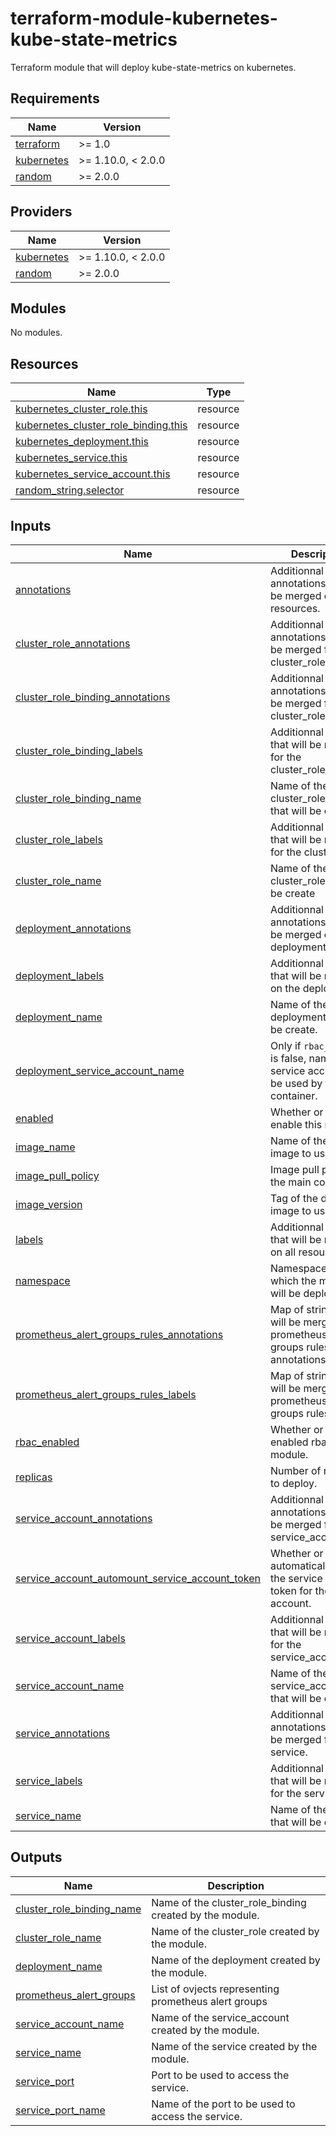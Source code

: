 # terraform-module-kubernetes-kube-state-metrics

Terraform module that will deploy kube-state-metrics on kubernetes.

<!-- BEGINNING OF PRE-COMMIT-TERRAFORM DOCS HOOK -->
## Requirements

| Name | Version |
|------|---------|
| <a name="requirement_terraform"></a> [terraform](#requirement\_terraform) | >= 1.0 |
| <a name="requirement_kubernetes"></a> [kubernetes](#requirement\_kubernetes) | >= 1.10.0, < 2.0.0 |
| <a name="requirement_random"></a> [random](#requirement\_random) | >= 2.0.0 |

## Providers

| Name | Version |
|------|---------|
| <a name="provider_kubernetes"></a> [kubernetes](#provider\_kubernetes) | >= 1.10.0, < 2.0.0 |
| <a name="provider_random"></a> [random](#provider\_random) | >= 2.0.0 |

## Modules

No modules.

## Resources

| Name | Type |
|------|------|
| [kubernetes_cluster_role.this](https://registry.terraform.io/providers/hashicorp/kubernetes/latest/docs/resources/cluster_role) | resource |
| [kubernetes_cluster_role_binding.this](https://registry.terraform.io/providers/hashicorp/kubernetes/latest/docs/resources/cluster_role_binding) | resource |
| [kubernetes_deployment.this](https://registry.terraform.io/providers/hashicorp/kubernetes/latest/docs/resources/deployment) | resource |
| [kubernetes_service.this](https://registry.terraform.io/providers/hashicorp/kubernetes/latest/docs/resources/service) | resource |
| [kubernetes_service_account.this](https://registry.terraform.io/providers/hashicorp/kubernetes/latest/docs/resources/service_account) | resource |
| [random_string.selector](https://registry.terraform.io/providers/hashicorp/random/latest/docs/resources/string) | resource |

## Inputs

| Name | Description | Type | Default | Required |
|------|-------------|------|---------|:--------:|
| <a name="input_annotations"></a> [annotations](#input\_annotations) | Additionnal annotations that will be merged on all resources. | `map` | `{}` | no |
| <a name="input_cluster_role_annotations"></a> [cluster\_role\_annotations](#input\_cluster\_role\_annotations) | Additionnal annotations that will be merged for the cluster\_role. | `map` | `{}` | no |
| <a name="input_cluster_role_binding_annotations"></a> [cluster\_role\_binding\_annotations](#input\_cluster\_role\_binding\_annotations) | Additionnal annotations that will be merged for the cluster\_role\_binding. | `map` | `{}` | no |
| <a name="input_cluster_role_binding_labels"></a> [cluster\_role\_binding\_labels](#input\_cluster\_role\_binding\_labels) | Additionnal labels that will be merged for the cluster\_role\_binding. | `map` | `{}` | no |
| <a name="input_cluster_role_binding_name"></a> [cluster\_role\_binding\_name](#input\_cluster\_role\_binding\_name) | Name of the cluster\_role\_binding that will be create | `string` | `"kube-state-metrics"` | no |
| <a name="input_cluster_role_labels"></a> [cluster\_role\_labels](#input\_cluster\_role\_labels) | Additionnal labels that will be merged for the cluster\_role. | `map` | `{}` | no |
| <a name="input_cluster_role_name"></a> [cluster\_role\_name](#input\_cluster\_role\_name) | Name of the cluster\_role that will be create | `string` | `"kube-state-metrics"` | no |
| <a name="input_deployment_annotations"></a> [deployment\_annotations](#input\_deployment\_annotations) | Additionnal annotations that will be merged on the deployment. | `map` | `{}` | no |
| <a name="input_deployment_labels"></a> [deployment\_labels](#input\_deployment\_labels) | Additionnal labels that will be merged on the deployment. | `map` | `{}` | no |
| <a name="input_deployment_name"></a> [deployment\_name](#input\_deployment\_name) | Name of the deployment that will be create. | `string` | `"kube-state-metrics"` | no |
| <a name="input_deployment_service_account_name"></a> [deployment\_service\_account\_name](#input\_deployment\_service\_account\_name) | Only if `rbac_enabled` is false, name of the service account to be used by the container. | `string` | `null` | no |
| <a name="input_enabled"></a> [enabled](#input\_enabled) | Whether or not to enable this module. | `bool` | `true` | no |
| <a name="input_image_name"></a> [image\_name](#input\_image\_name) | Name of the docker image to use. | `string` | `"quay.io/coreos/kube-state-metrics"` | no |
| <a name="input_image_pull_policy"></a> [image\_pull\_policy](#input\_image\_pull\_policy) | Image pull policy on the main container. | `string` | `"IfNotPresent"` | no |
| <a name="input_image_version"></a> [image\_version](#input\_image\_version) | Tag of the docker image to use. | `string` | `"v1.6.0"` | no |
| <a name="input_labels"></a> [labels](#input\_labels) | Additionnal labels that will be merged on all resources. | `map` | `{}` | no |
| <a name="input_namespace"></a> [namespace](#input\_namespace) | Namespace in which the module will be deployed. | `string` | `"kube-system"` | no |
| <a name="input_prometheus_alert_groups_rules_annotations"></a> [prometheus\_alert\_groups\_rules\_annotations](#input\_prometheus\_alert\_groups\_rules\_annotations) | Map of strings that will be merge on all prometheus alert groups rules annotations. | `map` | `{}` | no |
| <a name="input_prometheus_alert_groups_rules_labels"></a> [prometheus\_alert\_groups\_rules\_labels](#input\_prometheus\_alert\_groups\_rules\_labels) | Map of strings that will be merge on all prometheus alert groups rules labels. | `map` | `{}` | no |
| <a name="input_rbac_enabled"></a> [rbac\_enabled](#input\_rbac\_enabled) | Whether or not to enabled rbac on the module. | `bool` | `true` | no |
| <a name="input_replicas"></a> [replicas](#input\_replicas) | Number of replicas to deploy. | `number` | `1` | no |
| <a name="input_service_account_annotations"></a> [service\_account\_annotations](#input\_service\_account\_annotations) | Additionnal annotations that will be merged for the service\_account. | `map` | `{}` | no |
| <a name="input_service_account_automount_service_account_token"></a> [service\_account\_automount\_service\_account\_token](#input\_service\_account\_automount\_service\_account\_token) | Whether or not to automatically mount the service account token for the service account. | `bool` | `false` | no |
| <a name="input_service_account_labels"></a> [service\_account\_labels](#input\_service\_account\_labels) | Additionnal labels that will be merged for the service\_account. | `map` | `{}` | no |
| <a name="input_service_account_name"></a> [service\_account\_name](#input\_service\_account\_name) | Name of the service\_account that will be create | `string` | `"kube-state-metrics"` | no |
| <a name="input_service_annotations"></a> [service\_annotations](#input\_service\_annotations) | Additionnal annotations that will be merged for the service. | `map` | `{}` | no |
| <a name="input_service_labels"></a> [service\_labels](#input\_service\_labels) | Additionnal labels that will be merged for the service. | `map` | `{}` | no |
| <a name="input_service_name"></a> [service\_name](#input\_service\_name) | Name of the service that will be create | `string` | `"kube-state-metrics"` | no |

## Outputs

| Name | Description |
|------|-------------|
| <a name="output_cluster_role_binding_name"></a> [cluster\_role\_binding\_name](#output\_cluster\_role\_binding\_name) | Name of the cluster\_role\_binding created by the module. |
| <a name="output_cluster_role_name"></a> [cluster\_role\_name](#output\_cluster\_role\_name) | Name of the cluster\_role created by the module. |
| <a name="output_deployment_name"></a> [deployment\_name](#output\_deployment\_name) | Name of the deployment created by the module. |
| <a name="output_prometheus_alert_groups"></a> [prometheus\_alert\_groups](#output\_prometheus\_alert\_groups) | List of ovjects representing prometheus alert groups |
| <a name="output_service_account_name"></a> [service\_account\_name](#output\_service\_account\_name) | Name of the service\_account created by the module. |
| <a name="output_service_name"></a> [service\_name](#output\_service\_name) | Name of the service created by the module. |
| <a name="output_service_port"></a> [service\_port](#output\_service\_port) | Port to be used to access the service. |
| <a name="output_service_port_name"></a> [service\_port\_name](#output\_service\_port\_name) | Name of the port to be used to access the service. |
<!-- END OF PRE-COMMIT-TERRAFORM DOCS HOOK -->
